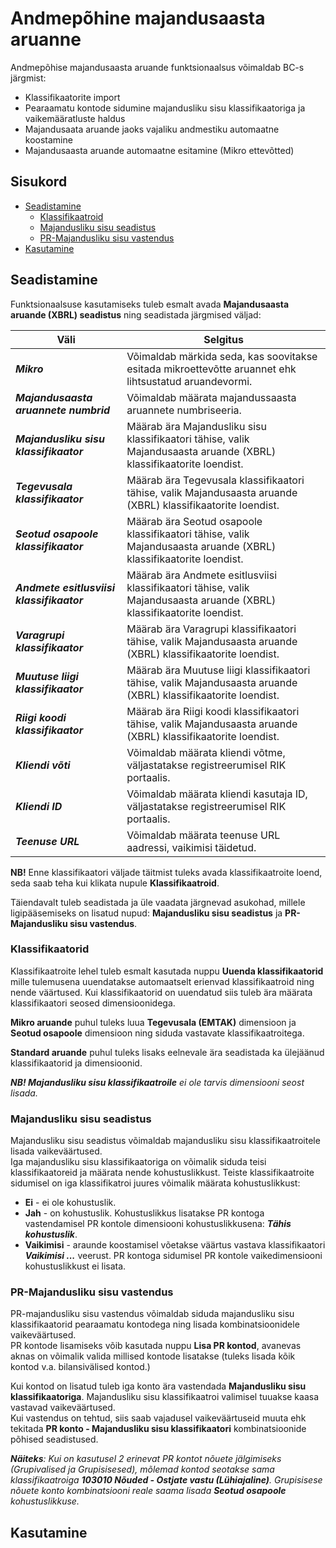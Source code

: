 # Andmepõhine majandusaasta aruanne
Andmepõhise majandusaasta aruande funktsionaalsus võimaldab BC-s järgmist:

- Klassifikaatorite import
- Pearaamatu kontode sidumine majandusliku sisu klassifikaatoriga ja vaikemääratluste haldus
- Majandusaata aruande jaoks vajaliku andmestiku automaatne koostamine
- Majandusaasta aruande automaatne esitamine (Mikro ettevõtted)

## Sisukord
  - [Seadistamine](#seadistamine)
    - [Klassifikaatroid](#klassifikaatorid)
    - [Majandusliku sisu seadistus](#majandusliku-sisu-seadistus)
    - [PR-Majandusliku sisu vastendus](#pr-majandusliku-sisu-vastendus)
  - [Kasutamine](#kasutamine)

## Seadistamine
Funktsionaalsuse kasutamiseks tuleb esmalt avada **Majandusaasta aruande (XBRL) seadistus** ning seadistada järgmised väljad:

| Väli | Selgitus |
| --- | --- | 
| **_Mikro_** | Võimaldab märkida seda, kas soovitakse esitada mikroettevõtte aruannet ehk lihtsustatud aruandevormi.|
| **_Majandusaasta aruannete numbrid_** | Võimaldab määrata majandussaasta aruannete numbriseeria.|
|**_Majandusliku sisu klassifikaator_**| Määrab ära Majandusliku sisu klassifikaatori tähise, valik Majandusaasta aruande (XBRL) klassifikaatorite loendist.|
|**_Tegevusala klassifikaator_**| Määrab ära Tegevusala klassifikaatori tähise, valik Majandusaasta aruande (XBRL) klassifikaatorite loendist.|
|**_Seotud osapoole klassifikaator_**| Määrab ära Seotud osapoole klassifikaatori tähise, valik Majandusaasta aruande (XBRL) klassifikaatorite loendist.| 
|**_Andmete esitlusviisi klassifikaator_**| Määrab ära Andmete esitlusviisi klassifikaatori tähise, valik Majandusaasta aruande (XBRL) klassifikaatorite loendist.|
|**_Varagrupi klassifikaator_**| Määrab ära Varagrupi klassifikaatori tähise, valik Majandusaasta aruande (XBRL) klassifikaatorite loendist.|
|**_Muutuse liigi klassifikaator_**| Määrab ära Muutuse liigi klassifikaatori tähise, valik Majandusaasta aruande (XBRL) klassifikaatorite loendist.|
|**_Riigi koodi klassifikaator_**| Määrab ära Riigi koodi klassifikaatori tähise, valik Majandusaasta aruande (XBRL) klassifikaatorite loendist.|
|**_Kliendi võti_**| Võimaldab määrata kliendi võtme, väljastatakse registreerumisel RIK portaalis. 
|**_Kliendi ID_**| Võimaldab määrata kliendi kasutaja ID, väljastatakse registreerumisel RIK portaalis.
|**_Teenuse URL_**| Võimaldab määrata teenuse URL aadressi, vaikimisi täidetud. 

**NB!** Enne klassifikaatori väljade täitmist tuleks avada klassifikaatroite loend, seda saab teha kui klikata nupule **Klassifikaatroid**.

Täiendavalt tuleb seadistada ja üle vaadata järgnevad asukohad, millele ligipääsemiseks on lisatud nupud: **Majandusliku sisu seadistus** ja **PR-Majandusliku sisu vastendus**.

### Klassifikaatorid
Klassifikaatroite lehel tuleb esmalt kasutada nuppu **Uuenda klassifikaatorid** mille tulemusena uuendatakse automaatselt erienvad klassifikaatroid ning nende väärtused.
Kui klassifikaatorid on uuendatud siis tuleb ära määrata klassifikaatori seosed dimensioonidega.

**Mikro aruande** puhul tuleks luua **Tegevusala (EMTAK)** dimensioon ja **Seotud osapoole** dimensioon ning siduda vastavate klassifikaatroitega.

**Standard aruande** puhul tuleks lisaks eelnevale ära seadistada ka ülejäänud klassifikaatorid ja dimensioonid.

**_NB! Majandusliku sisu klassifikaatroile_** _ei ole tarvis dimensiooni seost lisada._

### Majandusliku sisu seadistus
Majandusliku sisu seadistus võimaldab majandusliku sisu klassifikaatroitele lisada vaikeväärtused.\
Iga majandusliku sisu klassifikaatoriga on võimalik siduda teisi klassifikaatoreid ja määrata nende kohustuslikkust.
Teiste klassifikaatroite sidumisel on iga klassifikatroi juures võimalik määrata kohustuslikkust:
* **Ei** - ei ole kohustuslik.
* **Jah** - on kohustuslik. Kohustuslikkus lisatakse PR kontoga vastendamisel PR kontole dimensiooni kohustuslikkusena: **_Tähis kohustuslik_**.
* **Vaikimisi** - araunde koostamisel võetakse väärtus vastava klassifikaatori **_Vaikimisi ..._** veerust. PR kontoga sidumisel PR kontole vaikedimensiooni kohustuslikkust ei lisata.


### PR-Majandusliku sisu vastendus
PR-majandusliku sisu vastendus võimaldab siduda majandusliku sisu klassifikaatorid pearaamatu kontodega ning lisada kombinatsioonidele vaikeväärtused.\
PR kontode lisamiseks võib kasutada nuppu **Lisa PR kontod**, avanevas aknas on võimalik valida millised kontode lisatakse (tuleks lisada kõik kontod v.a. bilansivälised kontod.)

Kui kontod on lisatud tuleb iga konto ära vastendada **Majandusliku sisu klassifikaatoriga**. Majandusliku sisu klassifikaatroi valimisel tuuakse kaasa vastavad vaikeväärtused.\
Kui vastendus on tehtud, siis saab vajadusel vaikeväärtuseid muuta ehk tekitada **PR konto - Majandusliku sisu klassifikaatori** kombinatsioonide põhised seadistused.

**_Näiteks_**_: Kui on kasutusel 2 erinevat PR kontot nõuete jälgimiseks (Grupivalised ja Grupisisesed), mõlemad kontod seotakse sama klassifikaatroiga **103010 Nõuded - Ostjate vastu (Lühiajaline)**._
_Grupisisese nõuete konto kombinatsiooni reale saama lisada **Seotud osapoole** kohustuslikkuse._

## Kasutamine

